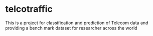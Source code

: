 # telcotraffic
This is a project for classification and prediction of Telecom data and providing a bench mark dataset for researcher across the world
